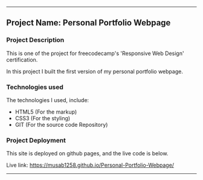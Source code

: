<hr>

## Project Name: Personal Portfolio Webpage

### Project Description
This is one of the project for freecodecamp's 'Responsive Web Design' certification.

In this project I built the first version of my personal portfolio webpage.

### Technologies used
The technologies I used, include:
* HTML5 (For the markup)
* CSS3 (For the styling)
* GIT (For the source code Repository)

### Project Deployment
This site is deployed on github pages, and the live code is below.

Live link: https://musab1258.github.io/Personal-Portfolio-Webpage/

<hr>
